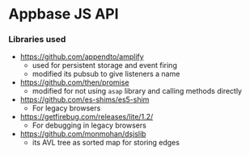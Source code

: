 # Appbase JS API

### Libraries used
 * https://github.com/appendto/amplify
     - used for persistent storage and event firing
     - modified its pubsub to give listeners a name
 * https://github.com/then/promise
     - modified for not using `asap` library and calling methods directly
 * https://github.com/es-shims/es5-shim
     - For legacy browsers
 * https://getfirebug.com/releases/lite/1.2/
     - For debugging in legacy browsers
 * https://github.com/monmohan/dsjslib
     - its AVL tree as sorted map for storing edges